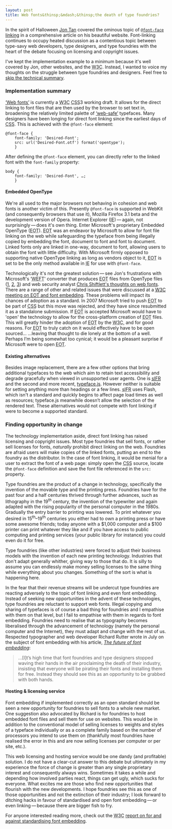 ```yaml
---
layout: post
title: Web fonts&thinsp;&mdash;&thinsp;the death of type foundries?
---
```

In the spirit of Halloween [Jon Tan](http://jontangerine.com/ "website of Jon Tan") covered the ominous topic of <a href="http://jontangerine.com/log/2008/10/font-face-in-ie-making-web-fonts-work" title="@font-face in IE: Making Web Fonts Work"><code><span class="element">@font-face</span></code> linking</a> in a comprehensive article on his beautiful website. Font-linking continues to occupy heated discussion as a contentious topic between type-savy web developers, type designers, and type foundries with the heart of the debate focusing on licensing and copyright issues.

I've kept the implementation example to a minimum because it's well covered by Jon, other websites, and the <acronym title="World Wide Web Consortium">W3C</acronym>. Instead, I wanted to voice my thoughts on the struggle between type foundries and designers. Feel free to <a href="#thoughts" title="Skip down to the opinions">skip the technical summary</a>.

### Implementation summary
<p><a href="http://www.w3.org/TR/css3-webfonts/" title="W3C: CSS3 module: Web Fonts">&lsquo;Web fonts&rsquo;</a> is currently a <acronym title="World Wide Web Consortium">W3C</acronym> <acronym title="Cascading Style Sheet">CSS</acronym>3 working draft. It allows for the direct linking to font files that are then used by the browser to set text in, broadening the relatively limited palette of <a href="http://en.wikipedia.org/wiki/Web_safe_fonts" title="Wikipedia: Web-safe fonts">&lsquo;web-safe&rsquo;</a> typefaces. Many designers have been longing for direct font linking since the earliest days of <acronym title="Cascading Style Sheet">CSS</acronym>. This is achieved with the <code><span class="element">@font-face</span></code> element:</p>

<pre><code><span class="element">&#64;font-face</span> {
    <span class="property">font-family:</span> <span class="attribute">'Desired-Font'</span>;
    <span class="property">src:</span> <span class="attribute">url('Desired-Font.otf') format('opentype')</span>;
    }
</code></pre>

After defining the <code><span class="element">@font-face</span></code> element, you can directly refer to the linked font with the <code><span class="element">font-family</span></code> property:

<pre><code><span class="element">body</span> {
    <span class="property">font-family:</span> <span class="attribute">'Desired-Font', &hellip;</span>;
    }
</code></pre>

#### Embedded OpenType
We're all used to the major browsers not behaving in cohesion and web fonts is another victim of this. Presently <code><span class="element">@font-face</span></code> is supported in WebKit (and consequently browsers that use it), Mozilla Firefox 3.1 beta and the development version of Opera. Internet Explorer (<acronym title="Internet Explorer">IE</acronym>)&thinsp;&mdash;&thinsp;again, not surprisingly&thinsp;&mdash;&thinsp;does it's own thing. Enter Microsoft's proprietary Embedded OpenType (<acronym title="Embedded OpenType">EOT</acronym>). <acronym title="Embedded OpenType">EOT</acronym> was an endeavor by Microsoft to allow for font file linking on the web while safeguarding the typeface from being illegally copied by embedding the font, document to font and font to document. Linked fonts only are linked in one-way, document to font, allowing users to obtain the font with little difficulty. With Microsoft firmly opposed to supporting native OpenType linking as long as vendors object to it, <acronym title="Embedded OpenType">EOT</acronym> is set to be the only method available in <acronym title="Internet Explorer">IE</acronym> for use with <code><span class="element">@font-face</span></code>.

Technologically it's not the greatest solution&thinsp;&mdash;&thinsp;see Jon's frustrations with Microsoft's &#8216;<acronym title="Web Embedding Fonts Tool">WEFT</acronym>' converter that produces <acronym title="Embedded OpenType">EOT</acronym> files from OpenType files ([1](http://twitter.com/jontangerine/status/982005337 "Jon Tan&#8216;s twitter stream, Oct. 30"), [2](http://twitter.com/jontangerine/status/987695023 "Jon Tan&#8216;s twitter stream, Nov. 3"), [3](http://twitter.com/jontangerine/status/993929760 "Jon Tan&#8216;s twitter stream, Nov. 6")) and web security analyst [Chris Shiftlett's thoughts on web fonts](http://shiflett.org/blog/2008/oct/font-linking "Chris Shiftlett: Font Linking"). There are a range of other and related issues that were discussed at a <a href="http://www.w3.org/Fonts/Misc/minutes-2008-10" title="Minutes of a W3C meeting on EOT and font embedding, October 23, 2008."><acronym title="World Wide Web Consortium">W3C</acronym> meeting on <acronym title="Embedded OpenType">EOT</acronym> and font embedding</a>. These problems will impact its chances of adoption as a standard. In 2007 Microsoft tried to push <acronym title="Embedded OpenType">EOT</acronym> to be part of <acronym title="Cascading Style Sheet">CSS</acronym> but this move was rejected, and they have since resubmitted it as a standalone submission. If <acronym title="Embedded OpenType">EOT</acronym> is accepted Microsoft would have to 'open' the technology to allow for the cross-platform creation of <acronym title="Embedded OpenType">EOT</acronym> files. This will greatly hinder the adoption of <acronym title="Embedded OpenType">EOT</acronym> by the <acronym title="World Wide Web Consortium">W3C</acronym>, and for good reasons. For <acronym title="Embedded OpenType">EOT</acronym> to truly catch on it would effectively have to be open sourced... ...leaving that thought to die lonely at the bottom of a well. <span class="sidenote">Perhaps I&#8216;m being somewhat too cynical; it would be a pleasant surprise if Microsoft were to open <acronym title="Embedded OpenType">EOT</acronym>.</span>

#### Existing alternatives
<p>Besides image replacement, there are a few other options that bring additional typefaces to the web which aim to retain text accessibility and degrade gracefully when viewed in unsupported user agents. One is <a href="http://www.mikeindustries.com/blog/sifr/" title="Mike Davidson: sIFR 2.0: Rich Accessible Typography for the Masses"><acronym title="Scalable Inman Flash Replacement">sIFR</acronym></a> and the second and more recent, <a href="http://typeface.neocracy.org/" title="typeface.js: rendering text with Javascript, the canvas element, and VML">typeface.js</a>. However neither is suitable for setting anything more than headings or a few lines. <acronym title="Scalable Inman Flash Replacement">sIFR</acronym> uses Flash, which isn't a standard and quickly begins to affect page load times as well as resources; typeface.js meanwhile doesn&rsquo;t allow the selection of the rendered text. These alternatives would not compete with font linking if were to become a supported standard.</p>

<h3 id="thoughts">Finding opportunity in change</h3>
The technology implementation aside, direct font linking has raised licensing and copyright issues. Most type foundries that sell fonts, or rather sell licenses for fonts, <em>naturally</em> prohibit direct linking on the web. Foundries are afraid users will make copies of the linked fonts, putting an end to the foundry as the distributor. In the case of font linking, it would be menial for a user to extract the font of a web page: simply open the <acronym title="Cascading Style Sheet">CSS</acronym> source, locate the <code><span class="element">@font-face</span></code> definition and save the font file referenced in the <code><span class="property">src:</span></code> property.

Type foundries are the product of a change in technology, specifically the invention of the movable type and the printing press. Foundries have for the past four and a half centuries thrived through further advances, such as lithography in the 19<sup>th</sup> century, the invention of the typewriter and again adapted with the rising popularity of the personal computer in the 1980s. Gradually the entry barrier to printing was lowered. To print whatever you desired in 15<sup>th</sup>&ndash;19<sup>th</sup> centuries you either had to own a printing press or have some awesome friends; today anyone with a $1,000 computer and a $100 printer can print whatever they like and if you have access to public computing and printing services (your public library for instance) you could even do it for free.

Type foundries (like other industries) were forced to adjust their business models with the invention of each new printing technology. Industries that don't adapt generally whither, giving way to those that do. It is silly to assume you can endlessly make money selling licenses to the same thing while everything about you changes. Something of the sort is what is happening here.

In the fear that their revenue streams will be undercut type foundries are reacting adversely to the topic of font linking and even font embedding. Instead of seeking new opportunities in the advent of these technologies, type foundries are reluctant to support web fonts. Illegal copying and sharing of typefaces is of course a bad thing for foundries and I empathise with them on that level, but I fail to empathise with them in regards to font embedding. Foundries need to realise that as typography becomes liberalised through the advancement of technology (namely the personal computer and the Internet), they must adapt and change with the rest of us. Respected typographer and web developer Richard Rutter wrote in July on the subject of font embedding with his article, <a href="http://stepchildren.clagnut.com/blog/2166/" title="Richard Rutter: The future of web font embedding, July 2008."><em>The future of font embedding</em></a>:

<blockquote cite="Richard Rutter">
    <p>&hellip;[I]t&rsquo;s high time that font foundries and type designers stopped waving their hands in the air proclaiming the death of their industry, insisting that everyone will be pirating their fonts and installing them for free. Instead they should see this as an opportunity to be grabbed with both hands.</p>
</blockquote>

<h4>Hosting <span class="amp">&amp;</span> licensing service</h4>
Font embedding if implemented correctly as an open standard should be seen a new opportunity for foundries to sell fonts to a whole new market. One suggestion also advocated by Richard is for foundries to host embedded font files and sell them for use on websites. This would be in addition to the conventional model of selling licenses to weights and styles of a typeface individually or as a complete family based on the number of processors you intend to use them on (thankfully most foundries have realised the error in this and are now selling licenses per computer or per site, etc.).

This web licensing and hosting service would be one dandy (and profitable) solution. I do not have a clear-cut answer to this debate but ultimately in my experience the force of change is greater than any single proprietary interest and consequently always wins. Sometimes it takes a while and depending how involved parties react, things can get ugly, which sucks for everyone. What excites me are those who find new opportunities that flourish with the new developments. I hope foundries see this as one of those opportunities and not the extinction of their industry; I look forward to ditching hacks in favour of standardised and open font embedding&thinsp;&mdash;&thinsp;or even linking&thinsp;&mdash;&thinsp;because there are bigger fish to fry.

For anyone interested reading more, check out the <acronym title="World Wide Web Consortium">W3C</acronym> <a href="http://www.w3.org/Fonts/Misc/eot-report-2008" title="W3C: For and against standardizing font embedding.">report on for and against standardising font embedding</a>.